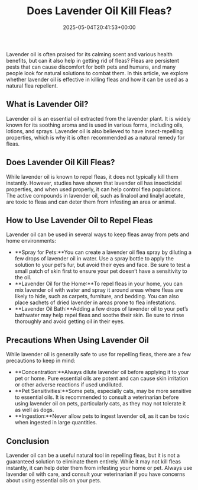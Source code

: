 ﻿---
layout: post
title: Does Lavender Oil Kill Fleas?
date: '2025-05-04T20:41:53+00:00'
categories:
- Guide
tags: []
slug: /does-lavender-oil-kill-fleas/
lastmod: 2025-05-07T12:21:26+03:00
---

Lavender oil is often praised for its calming scent and various health benefits, but can it also help in getting rid of fleas? Fleas are persistent pests that can cause discomfort for both pets and humans, and many people look for natural solutions to combat them. In this article, we explore whether lavender oil is effective in killing fleas and how it can be used as a natural flea repellent.
## What is Lavender Oil?
Lavender oil is an essential oil extracted from the lavender plant. It is widely known for its soothing aroma and is used in various forms, including oils, lotions, and sprays. Lavender oil is also believed to have insect-repelling properties, which is why it is often recommended as a natural remedy for fleas.
## Does Lavender Oil Kill Fleas?
While lavender oil is known to repel fleas, it does not typically kill them instantly. However, studies have shown that lavender oil has insecticidal properties, and when used properly, it can help control flea populations. The active compounds in lavender oil, such as linalool and linalyl acetate, are toxic to fleas and can deter them from infesting an area or animal.
## How to Use Lavender Oil to Repel Fleas
Lavender oil can be used in several ways to keep fleas away from pets and home environments:
- **Spray for Pets:**You can create a lavender oil flea spray by diluting a few drops of lavender oil in water. Use a spray bottle to apply the solution to your pet’s fur, but avoid their eyes and face. Be sure to test a small patch of skin first to ensure your pet doesn’t have a sensitivity to the oil.
- **Lavender Oil for the Home:**To repel fleas in your home, you can mix lavender oil with water and spray it around areas where fleas are likely to hide, such as carpets, furniture, and bedding. You can also place sachets of dried lavender in areas prone to flea infestations.
- **Lavender Oil Bath:**Adding a few drops of lavender oil to your pet’s bathwater may help repel fleas and soothe their skin. Be sure to rinse thoroughly and avoid getting oil in their eyes.
## Precautions When Using Lavender Oil
While lavender oil is generally safe to use for repelling fleas, there are a few precautions to keep in mind:
- **Concentration:**Always dilute lavender oil before applying it to your pet or home. Pure essential oils are potent and can cause skin irritation or other adverse reactions if used undiluted.
- **Pet Sensitivities:**Some pets, especially cats, may be more sensitive to essential oils. It is recommended to consult a veterinarian before using lavender oil on pets, particularly cats, as they may not tolerate it as well as dogs.
- **Ingestion:**Never allow pets to ingest lavender oil, as it can be toxic when ingested in large quantities.
## Conclusion
Lavender oil can be a useful natural tool in repelling fleas, but it is not a guaranteed solution to eliminate them entirely. While it may not kill fleas instantly, it can help deter them from infesting your home or pet. Always use lavender oil with care, and consult your veterinarian if you have concerns about using essential oils on your pets.